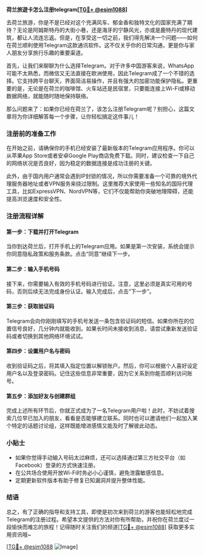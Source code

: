 **荷兰旅遊卡怎么注册telegram[[TG💪+ @esim1088](https://t.me/s/esim1088)]**

去荷兰旅游，你是不是已经对这个充满风车、郁金香和独特文化的国家充满了期待？无论是阿姆斯特丹的大街小巷，还是海牙的宁静风光，亦或是鹿特丹的现代建筑，都让人流连忘返。但是，在享受这一切之前，我们得先解决一个问题——如何在荷兰顺利使用Telegram这款通讯软件。这不仅关乎你的日常沟通，更是你与家人朋友分享旅行乐趣的重要渠道。

首先，让我们来聊聊为什么选择Telegram。对于许多中国游客来说，WhatsApp可能不太熟悉，而微信又无法直接在欧洲使用，因此Telegram成了一个不错的选择。它支持跨平台聊天，界面简洁易操作，并且有强大的加密功能保护隐私。更重要的是，无论是在荷兰的咖啡馆、火车站还是民宿里，只要能连接上Wi-Fi或移动数据网络，就能随时随地保持联络。

那么问题来了：如果你已经在荷兰了，该怎么注册Telegram呢？别担心，这篇文章将为你详细解答每一个步骤，让你轻松搞定这件事儿！

### 注册前的准备工作

在开始之前，请确保你的手机已经安装了最新版本的Telegram应用程序。你可以从苹果App Store或者安卓Google Play商店免费下载。同时，建议检查一下自己的网络状况是否良好，因为稳定的数据连接是成功注册的关键。

此外，由于国内用户通常会遇到IP封锁的情况，所以你需要准备一个可靠的境外代理服务器地址或者VPN服务来绕过限制。这里推荐大家使用一些知名的国际代理工具，比如ExpressVPN、NordVPN等，它们不仅能帮助你突破地理障碍，还能提高浏览速度和安全性。

### 注册流程详解

#### 第一步：下载并打开Telegram

当你到达荷兰后，打开手机上的Telegram应用。如果是第一次安装，系统会提示你同意隐私政策和服务条款。点击“同意”继续下一步。

#### 第二步：输入手机号码

接下来，你需要输入有效的手机号码进行验证。注意，这里必须是真实可用的号码，否则后续无法完成身份认证。输入完成后，点击“下一步”。

#### 第三步：获取验证码

Telegram会向你刚刚填写的手机号发送一条包含验证码的短信。如果你所在的位置信号良好，几分钟内就能收到。如果长时间未接收到消息，请尝试重新发送验证码或者切换到其他网络环境试试。

#### 第四步：设置用户名与密码

收到验证码之后，将其填入指定位置以解锁账户。然后，你可以根据个人喜好设定用户名以及登录密码。记住这些信息非常重要，因为它关系到你能否顺利访问账号。

#### 第五步：添加好友与创建群组

完成上述所有环节后，你就正式成为了一名Telegram用户啦！此时，不妨试着搜索几位早已加入的朋友，看看是否能够建立联系。同时也可以邀请他们一起加入某个特定的话题讨论组，这样既能增进感情又能及时了解彼此动态。

### 小贴士

- 如果你觉得手动输入号码太过麻烦，还可以选择通过第三方社交平台（如Facebook）登录的方式快速注册。
- 在公共场合使用开放Wi-Fi时务必小心谨慎，避免泄露敏感信息。
- 定期更新软件版本有助于修复已知漏洞并提升整体性能。

### 结语

总之，有了正确的指导和支持工具，即使是初次来到荷兰的游客也能轻松地完成Telegram的注册过程。希望本文提供的方法对你有所帮助，并祝你在荷兰度过一段愉快而难忘的旅程！记得随时关注我们的频道[[TG💪+ @esim1088](https://t.me/s/esim1088)] 获取更多实用资讯哦~

[[TG💪+ @esim1088](https://t.me/s/esim1088) ![Image](https://i.postimg.cc/4NQfJmqS/Snipaste-2025-05-13-00-14-12.png)]